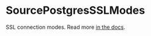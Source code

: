 # SourcePostgresSSLModes

SSL connection modes. 
  Read more <a href="https://jdbc.postgresql.org/documentation/head/ssl-client.html"> in the docs</a>.

